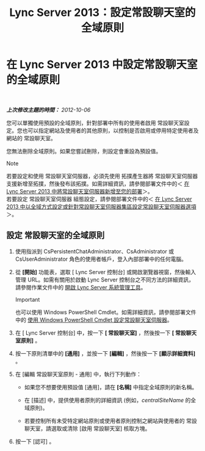 ﻿---
title: Lync Server 2013：設定常設聊天室的全域原則
TOCTitle: 設定常設聊天室的全域原則
ms:assetid: 6176eb5c-19de-4c07-bcc0-2e38f8965966
ms:mtpsurl: https://technet.microsoft.com/zh-tw/library/JJ204951(v=OCS.15)
ms:contentKeyID: 49291095
ms.date: 08/10/2015
mtps_version: v=OCS.15
ms.translationtype: HT
---

# 在 Lync Server 2013 中設定常設聊天室的全域原則

 

_**上次修改主題的時間：** 2012-10-06_

您可以單獨使用預設的全域原則，針對部署中所有的使用者啟用 常設聊天室設定。您也可以指定網站及使用者的其他原則，以控制是否啟用或停用特定使用者及網站的 常設聊天室。

您無法刪除全域原則。如果您嘗試刪除，則設定會重設為預設值。

> [!NOTE]
> 若要設定和使用 常設聊天室伺服器，必須先使用 拓撲產生器將 常設聊天室伺服器 支援新增至拓撲，然後發布該拓撲。如需詳細資訊，請參閱部署文件中的＜ <a href="lync-server-2013-adding-persistent-chat-server-to-your-deployment.md">在 Lync Server 2013 中將常設聊天室伺服器新增至您的部署</a>＞。<br />
> 若要設定 常設聊天室伺服器 組態設定，請參閱部署文件中的＜ <a href="lync-server-2013-configure-persistent-chat-server-options-globally-or-for-persistent-chat-server-pool.md">在 Lync Server 2013 中以全域方式設定或針對常設聊天室伺服器集區設定常設聊天室伺服器選項</a>＞。


## 設定 常設聊天室的全域原則

1.  使用指派到 CsPersistentChatAdministrator、CsAdministrator 或 CsUserAdministrator 角色的使用者帳戶，登入內部部署中的任何電腦。

2.  從 **\[開始\]** 功能表，選取 \[ Lync Server 控制台\] 或開啟瀏覽器視窗，然後輸入管理 URL。如需有關用於啟動 Lync Server 控制台之不同方法的詳細資訊，請參閱作業文件中的 [開啟 Lync Server 系統管理工具](lync-server-2013-open-lync-server-administrative-tools.md)。
    
    > [!IMPORTANT]  
    > 也可以使用 Windows PowerShell Cmdlet。如需詳細資訊，請參閱部署文件中的 <a href="configuring-persistent-chat-server-by-using-windows-powershell-cmdlets.md">使用 Windows PowerShell Cmdlet 設定常設聊天室伺服器</a>。
    


3.  在 \[ Lync Server 控制台\] 中，按一下 **\[ 常設聊天室\]** ，然後按一下 **\[ 常設聊天室原則\]** 。

4.  按一下原則清單中的 **\[通用\]** ，並按一下 **\[編輯\]** ，然後按一下 **\[顯示詳細資料\]** 。

5.  在 \[編輯 常設聊天室原則 - 通用\] 中，執行下列動作：
    
      - 如果您不想要使用預設值 \[通用\]，請在 **\[名稱\]** 中指定全域原則的新名稱。
    
      - 在 \[描述\] 中，提供使用者原則的詳細資訊 (例如，*centralSiteName* 的全域原則)。
    
      - 若要控制所有未受特定網站原則或使用者原則控制之網站與使用者的 常設聊天室，請選取或清除 \[啟用 常設聊天室\] 核取方塊。

6.  按一下 \[認可\] 。

